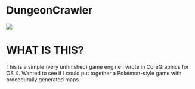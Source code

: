 DungeonCrawler
=============


[![](https://lh4.googleusercontent.com/-DE5ZLwcGhVk/UIhgIg5p32I/AAAAAAAAA0c/rxQzao59O4c/s754/Screen%252520Shot%2525202012-10-24%252520at%25252014.38.59.png)](https://lh4.googleusercontent.com/-DE5ZLwcGhVk/UIhgIg5p32I/AAAAAAAAA0c/rxQzao59O4c/s754/Screen%252520Shot%2525202012-10-24%252520at%25252014.38.59.png)


WHAT IS THIS?
=============

This is a simple (very unfinished) game engine I wrote in CoreGraphics for OS X. Wanted to see if I could put together a Pokémon-style game with procedurally generated maps.